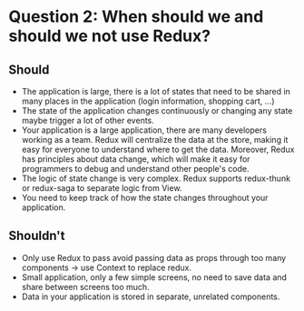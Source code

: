 # Question 2: When should we and should we not use Redux?

## Should
- The application is large, there is a lot of states that need to be shared in many places in the application (login information, shopping cart, ...)
- The state of the application changes continuously or changing any state maybe trigger a lot of other events.
- Your application is a large application, there are many developers working as a team. Redux will centralize the data at the store, making it easy for everyone to understand where to get the data. Moreover, Redux has principles about data change, which will make it easy for programmers to debug and understand other people's code.
- The logic of state change is very complex. Redux supports redux-thunk or redux-saga to separate logic from View.
- You need to keep track of how the state changes throughout your application.

## Shouldn't
- Only use Redux to pass avoid passing data as props through too many components -> use Context to replace redux.
- Small application, only a few simple screens, no need to save data and share between screens too much.
- Data in your application is stored in separate, unrelated components.